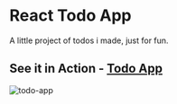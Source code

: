 # React Todo App
A little project of todos i made, just for fun.

## See it in Action - [Todo App](https://yael273.github.io/todo-app/)

![todo-app](https://user-images.githubusercontent.com/118633927/232289120-695ce570-eee1-4e22-ade8-1475178a9b70.png)


